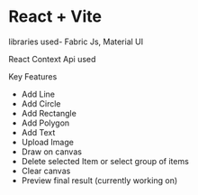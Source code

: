 # React + Vite

libraries used- Fabric Js, Material UI

React Context Api used

Key Features
- Add Line
- Add Circle
- Add Rectangle
- Add Polygon
- Add Text
- Upload Image
- Draw on canvas
- Delete selected Item or select group of items
- Clear canvas
- Preview final result (currently working on)